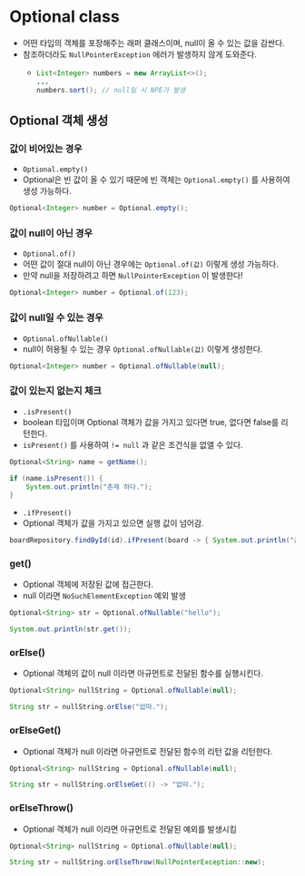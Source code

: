 # Optional class
- 어떤 타입의 객체를 포장해주는 래퍼 클래스이며, null이 올 수 있는 값을 감싼다.
- 참조하더라도 `NullPointerException` 에러가 발생하지 않게 도와준다.
  - ```java
    List<Integer> numbers = new ArrayList<>();
    ...
    numbers.sort(); // null일 시 NPE가 발생
    ```
    
## Optional 객체 생성

### 값이 비어있는 경우
- `Optional.empty()`
- Optional은 빈 값이 올 수 있기 때문에 빈 객체는 `Optional.empty()` 를 사용하여 생성 가능하다.
```java
Optional<Integer> number = Optional.empty();
```

### 값이 null이 아닌 경우
- `Optional.of()`
- 어떤 값이 절대 null이 아닌 경우에는 `Optional.of(값)` 이렇게 생성 가능하다.
- 만약 null을 저장하려고 하면 `NullPointerException` 이 발생한다!
```java
Optional<Integer> number = Optional.of(123);
```

### 값이 null일 수 있는 경우
- `Optional.ofNullable()`
- null이 허용될 수 있는 경우 `Optional.ofNullable(값)` 이렇게 생성한다.
```java
Optional<Integer> number = Optional.ofNullable(null);
```

### 값이 있는지 없는지 체크
- `.isPresent()`
- boolean 타입이며 Optional 객체가 값을 가지고 있다면 true, 없다면 false를 리턴한다.
- `isPresent()` 를 사용하여 `!= null` 과 같은 조건식을 없앨 수 있다.
```java
Optional<String> name = getName();

if (name.isPresent()) {
    System.out.println("존재 하다.");    
}
```

- `.ifPresent()`
- Optional 객체가 값을 가지고 있으면 실행 값이 넘어감.
```java
boardRepository.findById(id).ifPresent(board -> { System.out.println("존재 하다."); })
```

### get()
- Optional 객체에 저장된 값에 접근한다.
- null 이라면 `NoSuchElementException` 예외 발생

```java
Optional<String> str = Optional.ofNullable("hello");

System.out.println(str.get());
```

### orElse()
- Optional 객체의 값이 null 이라면 아규먼트로 전달된 함수를 실행시킨다.
```java
Optional<String> nullString = Optional.ofNullable(null);

String str = nullString.orElse("없따.");
```

### orElseGet()
- Optional 객체가 null 이라면 아규먼트로 전달된 함수의 리턴 값을 리턴한다.
```java
Optional<String> nullString = Optional.ofNullable(null);

String str = nullString.orElseGet(() -> "없따.");
```

### orElseThrow()
- Optional 객체가 null 이라면 아규먼트로 전달된 예외를 발생시킴
```java
Optional<String> nullString = Optional.ofNullable(null);

String str = nullString.orElseThrow(NullPointerException::new);
```

